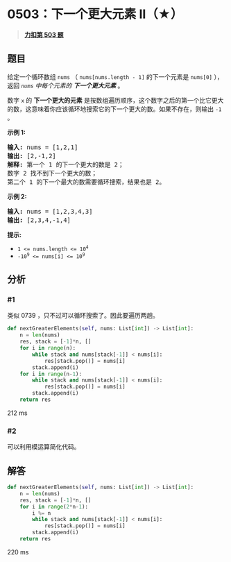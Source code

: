 # 0503：下一个更大元素 II（★）


> <u>**[力扣第 503 题](https://leetcode.cn/problems/next-greater-element-ii/)**</u>

## 题目

<p>给定一个循环数组 <code>nums</code> （ <code>nums[nums.length - 1]</code> 的下一个元素是 <code>nums[0]</code> ），返回 <em><code>nums</code> 中每个元素的 <strong>下一个更大元素</strong></em> 。</p>

<p>数字 <code>x</code> 的 <strong>下一个更大的元素</strong> 是按数组遍历顺序，这个数字之后的第一个比它更大的数，这意味着你应该循环地搜索它的下一个更大的数。如果不存在，则输出 <code>-1</code> 。</p>



<p><strong>示例 1:</strong></p>

<pre>
<strong>输入:</strong> nums = [1,2,1]
<strong>输出:</strong> [2,-1,2]
<strong>解释:</strong> 第一个 1 的下一个更大的数是 2；
数字 2 找不到下一个更大的数；
第二个 1 的下一个最大的数需要循环搜索，结果也是 2。
</pre>

<p><strong>示例 2:</strong></p>

<pre>
<strong>输入:</strong> nums = [1,2,3,4,3]
<strong>输出:</strong> [2,3,4,-1,4]
</pre>



<p><strong>提示:</strong></p>

<ul>
<li><code>1 &lt;= nums.length &lt;= 10<sup>4</sup></code></li>
<li><code>-10<sup>9</sup> &lt;= nums[i] &lt;= 10<sup>9</sup></code></li>
</ul>


## 分析

### #1
  
类似 0739 ，只不过可以循环搜索了。因此要遍历两趟。

```python
def nextGreaterElements(self, nums: List[int]) -> List[int]:
	n = len(nums)
	res, stack = [-1]*n, []
	for i in range(n):
		while stack and nums[stack[-1]] < nums[i]:
			res[stack.pop()] = nums[i]
		stack.append(i)
	for i in range(n-1):
		while stack and nums[stack[-1]] < nums[i]:
			res[stack.pop()] = nums[i]
		stack.append(i)
	return res
```

212 ms

### #2

可以利用模运算简化代码。

## 解答

```python
def nextGreaterElements(self, nums: List[int]) -> List[int]:
	n = len(nums)
	res, stack = [-1]*n, []
	for i in range(2*n-1):
		i %= n
		while stack and nums[stack[-1]] < nums[i]:
			res[stack.pop()] = nums[i]
		stack.append(i)
	return res
```

220 ms
